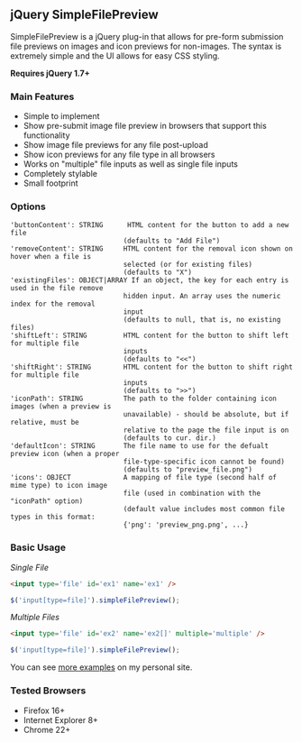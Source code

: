 jQuery SimpleFilePreview
----

SimpleFilePreview is a jQuery plug-in that allows for pre-form submission 
file previews on images and icon previews for non-images. The syntax is extremely
simple and the UI allows for easy CSS styling.
  
**Requires jQuery 1.7+**

### Main Features

* Simple to implement
* Show pre-submit image file preview in browsers that support this functionality
* Show image file previews for any file post-upload
* Show icon previews for any file type in all browsers
* Works on "multiple" file inputs as well as single file inputs
* Completely stylable
* Small footprint

### Options

```text
'buttonContent': STRING      HTML content for the button to add a new file
                            (defaults to "Add File")
'removeContent': STRING     HTML content for the removal icon shown on hover when a file is 
                            selected (or for existing files) 
                            (defaults to "X")
'existingFiles': OBJECT|ARRAY If an object, the key for each entry is used in the file remove 
                            hidden input. An array uses the numeric index for the removal 
                            input 
                            (defaults to null, that is, no existing files)
'shiftLeft': STRING         HTML content for the button to shift left for multiple file 
                            inputs 
                            (defaults to "<<")
'shiftRight': STRING        HTML content for the button to shift right for multiple file 
                            inputs 
                            (defaults to ">>")
'iconPath': STRING          The path to the folder containing icon images (when a preview is 
                            unavailable) - should be absolute, but if relative, must be 
                            relative to the page the file input is on 
                            (defaults to cur. dir.)
'defaultIcon': STRING       The file name to use for the defualt preview icon (when a proper 
                            file-type-specific icon cannot be found) 
                            (defaults to "preview_file.png")
'icons': OBJECT             A mapping of file type (second half of mime type) to icon image 
                            file (used in combination with the "iconPath" option)
                            (default value includes most common file types in this format:
                            {'png': 'preview_png.png', ...}
```

### Basic Usage

_Single File_

```html
<input type='file' id='ex1' name='ex1' />
```

```js
$('input[type=file]').simpleFilePreview();
```

_Multiple Files_

```html
<input type='file' id='ex2' name='ex2[]' multiple='multiple' />
```

```js
$('input[type=file]').simpleFilePreview();
```

You can see [more examples](http://jordankasper.com/jquery/preview) on my personal site.

### Tested Browsers</h3>

* Firefox 16+
* Internet Explorer 8+
* Chrome 22+
